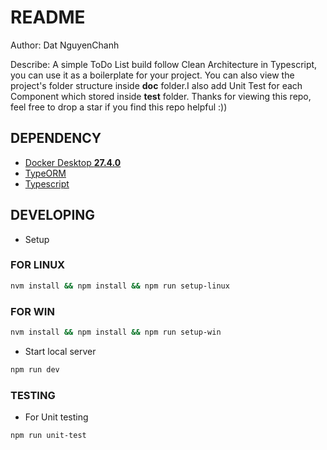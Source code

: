 # README

Author: Dat NguyenChanh

Describe:
A simple ToDo List build follow Clean Architecture in Typescript, you can use it as a boilerplate for your project. You can also view the project's folder structure inside **doc** folder.I also add Unit Test for each Component which stored inside **test** folder. Thanks for viewing this repo, feel free to drop a star if you find this repo helpful :))

## DEPENDENCY

- [Docker Desktop **27.4.0**](https://docs.docker.com/engine/release-notes/27/#2741)
- [TypeORM](https://typeorm.io/#/)
- [Typescript](https://www.typescriptlang.org/docs/handbook/typescript-in-5-minutes.html)

## DEVELOPING

- Setup

### FOR LINUX

```bash
nvm install && npm install && npm run setup-linux
```

### FOR WIN

```bash
nvm install && npm install && npm run setup-win
```

- Start local server

```bash
npm run dev
```

### TESTING

- For Unit testing

```bash
npm run unit-test
```
